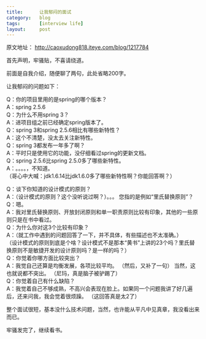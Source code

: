 ```yaml
---
title:      让我郁闷的面试
category:   blog
tags:       [interview life]
layout:     post
---
```




原文地址： <http://caoxudong818.iteye.com/blog/1217784>

首先声明，牢骚贴，不喜请绕道。

前面是自我介绍，随便聊了两句，此处省略200字。

让我郁闷的问题如下：

Q：你的项目里用的是spring的哪个版本？   
A：spring 2.5.6   
Q：为什么不用spring 3？   
A：进项目组之前已经确定spring版本了。   
Q：spring 3和spring 2.5.6相比有哪些新特性？   
A：这个不清楚，没太去关注新特性。   
Q：spring 3都发布一年多了啊？   
A：平时只是使用它的功能，没仔细看过spring的更新文档。   
Q：spring 2.5.6比spring 2.5.0多了哪些新特性。   
A：。。。。，不知道。   
（哥心中大喊：jdk1.6.14比jdk1.6.0多了哪些新特性啊？你能回答啊？）   


  
  


Q：谈下你知道的设计模式的原则？   
A：（设计模式的原则？这个没听说过啊？）。。。 您指的是例如“里氏替换原则”？   
Q：嗯。   
A：我对里氏替换原则、开放封闭原则和单一职责原则比较有印象，其他的一些原则只是在书中看过。   
Q：为什么你对这3个比较有印象？   
A：（就工作中遇到的问题回答了一下，并不具体，有些描述也不太准确。）   
（设计模式的原则到底是个啥？设计模式不是那本“黄书”上讲的23个吗？里氏替换原则不是敏捷开发的设计原则吗？是一样的吗？）  
Q：你觉着你哪方面比较突出？   
A：我觉自己还算是均衡发展，各项比较平均。 （然后，又补了一句） 当然，这也就说都不突出。 （尼玛，真是脑子被驴踢了）  
Q：你觉着自己有什么缺陷？   
A：我觉着自己不够成熟，不高兴会表现在脸上。如果同一个问题我讲了好几遍后，还来问我，我会觉着很烦躁。 （这回答真是太2了）   


  
  


整个面试很短，基本没什么技术问题，当然，也许能从平凡中见真章，我没看出来而已。

牢骚发完了，继续看书。
